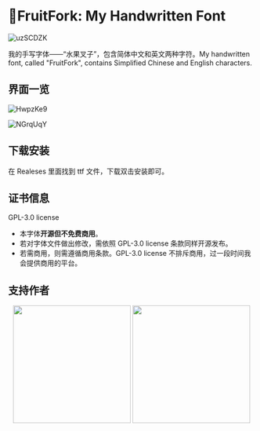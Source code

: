 # 🍴FruitFork: My Handwritten Font

![uzSCDZK](https://i.imgur.com/uzSCDZK.png)

我的手写字体——“水果叉子”，包含简体中文和英文两种字符。My handwritten font, called "FruitFork", contains Simplified Chinese and English characters.

## 界面一览

![HwpzKe9](https://i.imgur.com/HwpzKe9.png)

![NGrqUqY](https://i.imgur.com/NGrqUqY.png)

## 下载安装

在 Realeses 里面找到 ttf 文件，下载双击安装即可。

## 证书信息

GPL-3.0 license

- 本字体**开源但不免费商用**。
- 若对字体文件做出修改，需依照 GPL-3.0 license 条款同样开源发布。
- 若需商用，则需遵循商用条款。GPL-3.0 license 不排斥商用，过一段时间我会提供商用的平台。

## 支持作者

<p align="center">
  <img src="https://i.imgur.com/OHHJD4y.png" width=240 />
  <img src="https://i.imgur.com/6XiKMAK.png" width=240 />
</p>